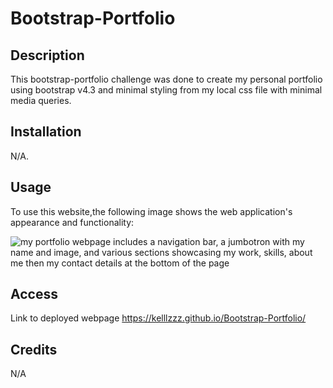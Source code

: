 # Bootstrap-Portfolio

## Description

This bootstrap-portfolio challenge was done to create my personal portfolio using bootstrap v4.3 and minimal styling from my local css file with minimal media queries.

## Installation

N/A.

## Usage

To use this website,the following image shows the web application's appearance and functionality:

![my portfolio webpage includes a navigation bar, a jumbotron with my name and image, and various sections showcasing my work, skills, about me then my contact details at the bottom of the page](https://github.com/Kelllzzz/Bootstrap-Portfolio/assets/117757450/03128ded-7f01-4dd0-a4c4-360d383ba60a)

## Access

Link to deployed webpage
https://kelllzzz.github.io/Bootstrap-Portfolio/

## Credits

N/A
